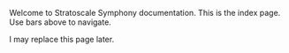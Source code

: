 Welcome to Stratoscale Symphony documentation. This is the index page. Use bars above to navigate. 

I may replace this page later.